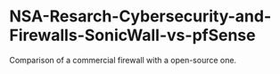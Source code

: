 # NSA-Resarch-Cybersecurity-and-Firewalls-SonicWall-vs-pfSense
Comparison of a commercial firewall with a open-source one.
